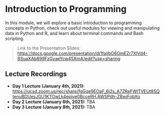 # Introduction to Programming
In this module, we will explore a basic introduction to programming concepts in Python, check out useful modules for viewing and manipulating data in Python and R, and learn about terminal commands and Bash scripting. 

> Link to the Presentation Slides: https://docs.google.com/presentation/d/1faijbO6GmEZr7XIVd4-BSuaXAb899FzGvaeYcw45XmA/edit?usp=sharing

## Lecture Recordings

* **Day 1 Lecture (January 4th, 2021):** https://ucsd.zoom.us/rec/share/fgGqe9EOaF_6j2s_A7ZReFWlTVEUt8SQtenuBDUesJGU1KTOwLk4epjye0BcceRH.AWSPdh-ZBwjFobXo
* **Day 2 Lecture (January 6th, 2021):** TBA
* **Day 3 Lecture (January 8th, 2021):** TBA
